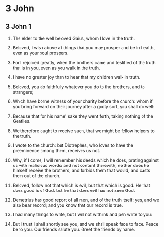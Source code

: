 # 3 John

## 3 John 1

1. The elder to the well beloved Gaius, whom I love in the truth.

2. Beloved, I wish above all things that you may prosper and be in health, even as your soul prospers.

3. For I rejoiced greatly, when the brothers came and testified of the truth that is in you, even as you walk in the truth.

4. I have no greater joy than to hear that my children walk in truth.

5. Beloved, you do faithfully whatever you do to the brothers, and to strangers;

6. Which have borne witness of your charity before the church: whom if you bring forward on their journey after a godly sort, you shall do well:

7. Because that for his name' sake they went forth, taking nothing of the Gentiles.

8. We therefore ought to receive such, that we might be fellow helpers to the truth.

9. I wrote to the church: but Diotrephes, who loves to have the preeminence among them, receives us not.

10. Why, if I come, I will remember his deeds which he does, prating against us with malicious words: and not content therewith, neither does he himself receive the brothers, and forbids them that would, and casts them out of the church.

11. Beloved, follow not that which is evil, but that which is good. He that does good is of God: but he that does evil has not seen God.

12. Demetrius has good report of all men, and of the truth itself: yes, and we also bear record; and you know that our record is true.

13. I had many things to write, but I will not with ink and pen write to you:

14. But I trust I shall shortly see you, and we shall speak face to face. Peace be to you. Our friends salute you. Greet the friends by name.

